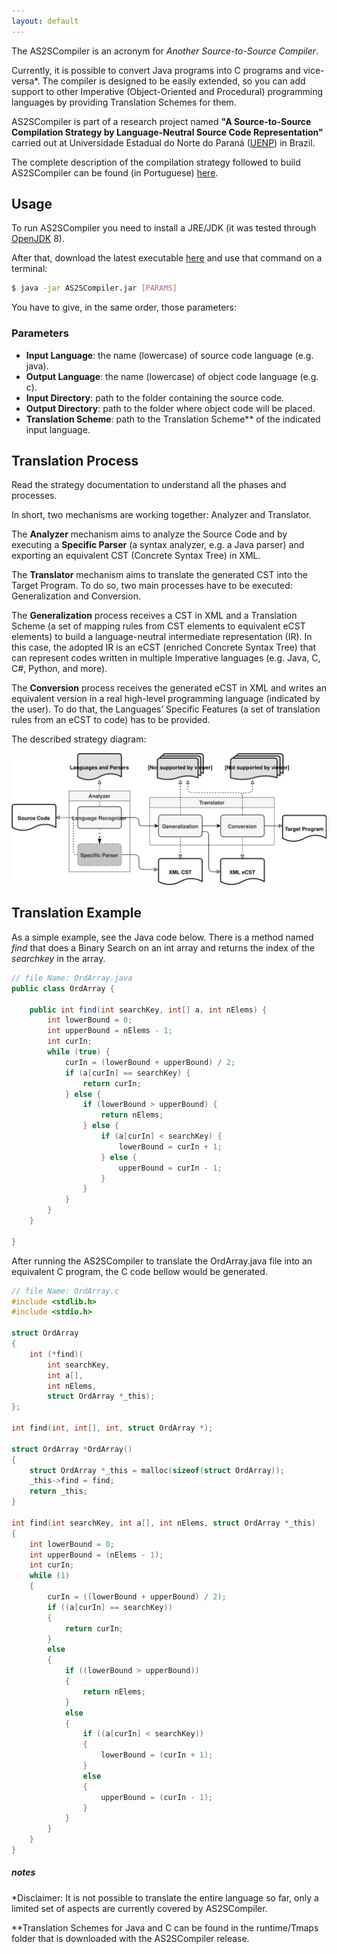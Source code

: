 ```yaml
---
layout: default
---
```


The AS2SCompiler is an acronym for _Another Source-to-Source Compiler_. 

Currently, it is possible to convert Java programs into C programs and vice-versa*. The compiler is designed to be easily extended, so you can add support to other Imperative (Object-Oriented and Procedural) programming languages by providing Translation Schemes for them.

AS2SCompiler is part of a research project named **"A Source-to-Source Compilation Strategy by Language-Neutral Source Code Representation"** carried out at Universidade Estadual do Norte do Paraná ([UENP](https://uenp.edu.br/)) in Brazil.

The complete description of the compilation strategy followed to build AS2SCompiler can be found (in Portuguese) [here](https://drive.google.com/open?id=13Qi5U-uxc76yWdr-WceWd4L8Yk35H4tG).

## Usage

To run AS2SCompiler you need to install a JRE/JDK (it was tested through [OpenJDK](https://openjdk.java.net/) 8).

After that, download the latest executable [here](https://github.com/RafaelSantosBraz/AS2SCompiler/releases) and use that command on a terminal:

```sh
$ java -jar AS2SCompiler.jar [PARAMS]
```

You have to give, in the same order, those parameters:

### Parameters

* **Input Language**: the name (lowercase) of source code language (e.g. java).
* **Output Language**: the name (lowercase) of object code language (e.g. c).
* **Input Directory**: path to the folder containing the source code.
* **Output Directory**: path to the folder where object code will be placed.
* **Translation Scheme**: path to the Translation Scheme** of the indicated input language.

## Translation Process

Read the strategy documentation to understand all the phases and processes.

In short, two mechanisms are working together: Analyzer and Translator.

The **Analyzer** mechanism aims to analyze the Source Code and by executing a **Specific Parser** (a syntax analyzer, e.g. a Java parser) and exporting an equivalent CST (Concrete Syntax Tree) in XML.

The **Translator** mechanism aims to translate the generated CST into the Target Program. To do so, two main processes have to be executed: Generalization and Conversion.

The **Generalization** process receives a CST in XML and a Translation Scheme (a set of mapping rules from CST elements to equivalent eCST elements) to build a language-neutral intermediate representation (IR). In this case, the adopted IR is an eCST (enriched Concrete Syntax Tree) that can represent codes written in multiple Imperative languages (e.g. Java, C, C#, Python, and more).

The **Conversion** process receives the generated eCST in XML and writes an equivalent version in a real high-level programming language (indicated by the user). To do that, the Languages’ Specific Features (a set of translation rules from an eCST to code) has to be provided.

The described strategy diagram:

![framework](./CompleteFramework.svg)

## Translation Example

As a simple example, see the Java code below. There is a method named _find_ that does a Binary Search on an int array and returns the index of the _searchkey_ in the array.

```java
// file Name: OrdArray.java
public class OrdArray {

    public int find(int searchKey, int[] a, int nElems) {
        int lowerBound = 0;
        int upperBound = nElems - 1;
        int curIn;
        while (true) {
            curIn = (lowerBound + upperBound) / 2;
            if (a[curIn] == searchKey) {
                return curIn;
            } else {
                if (lowerBound > upperBound) {
                    return nElems;
                } else {
                    if (a[curIn] < searchKey) {
                        lowerBound = curIn + 1;
                    } else {
                        upperBound = curIn - 1;
                    }
                }
            }
        }
    }

}
```

After running the AS2SCompiler to translate the OrdArray.java file into an equivalent C program, the C code bellow would be generated.

```c
// file Name: OrdArray.c
#include <stdlib.h>
#include <stdio.h>

struct OrdArray
{
    int (*find)(
        int searchKey,
        int a[],
        int nElems,
        struct OrdArray *_this);
};

int find(int, int[], int, struct OrdArray *);

struct OrdArray *OrdArray()
{
    struct OrdArray *_this = malloc(sizeof(struct OrdArray));
    _this->find = find;
    return _this;
}

int find(int searchKey, int a[], int nElems, struct OrdArray *_this)
{
    int lowerBound = 0;
    int upperBound = (nElems - 1);
    int curIn;
    while (1)
    {
        curIn = ((lowerBound + upperBound) / 2);
        if ((a[curIn] == searchKey))
        {
            return curIn;
        }
        else
        {
            if ((lowerBound > upperBound))
            {
                return nElems;
            }
            else
            {
                if ((a[curIn] < searchKey))
                {
                    lowerBound = (curIn + 1);
                }
                else
                {
                    upperBound = (curIn - 1);
                }
            }
        }
    }
}
```

##### notes

*Disclaimer: It is not possible to translate the entire language so far, only a limited set of aspects are currently covered by AS2SCompiler.

**Translation Schemes for Java and C can be found in the runtime/Tmaps folder that is downloaded with the AS2SCompiler release.
